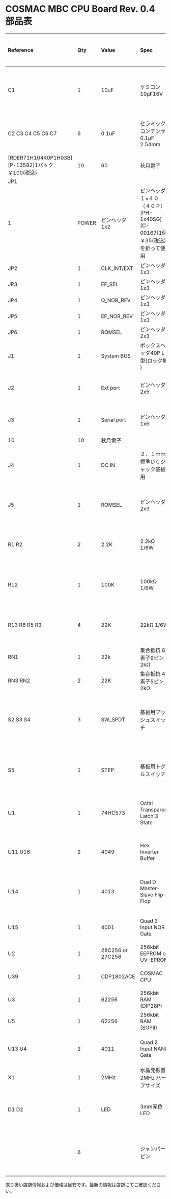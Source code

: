 # COSMAC MBC CPU Board Rev. 0.4 部品表

|Reference|Qty|Value|Spec|型番|参考単価|小計|購入店（参考）|備考|
|:----|:----|:----|:----|:----|:----|:----|:----|:----|
|C1|1|10uF|ケミコン 10μF16V| 電解コンデンサー　１０μＦ１６Ｖ１０５℃　ルビコンＭＨ７[16MH710MEFC4X7][P-10590]1個 ￥10(税込)|10|10|秋月電子| |
|C2 C3 C4 C5 C6 C7|6|0.1uF|セラミックコンデンサ 0.1μF 2.54mm| 絶縁ラジアルリード型積層セラミックコンデンサー　０．１μＦ５０Ｖ　２．５４ｍｍ　（１０個入）
[RDER71H104K0P1H03B][P-13582]1パック ￥100(税込)|10|60|秋月電子| |
|JP1
|1|POWER|ピンヘッダ 1x2|ピンヘッダ　１×４０　（４０Ｐ）[PH-1x40SG][C-00167]1個 ￥35(税込)を折って使用|35|35|秋月電子| |
|JP2|1|CLK_INT/EXT|ピンヘッダ 1x3| | | | | |
|JP3|1|EF_SEL|ピンヘッダ 1x3| | | | | |
|JP4|1|Q_NOR_REV|ピンヘッダ 1x3| | | | | |
|JP5|1|EF_NOR_REV|ピンヘッダ 1x3| | | | | |
|JP6|1|ROMSEL|ピンヘッダ 2x3| | | | | |
|J1|1|System BUS|ボ​ッ​ク​ス​ヘ​ッ​ダ​4​0​P L型​(​ロ​ッ​ク​無​)|ボックスヘッダー40P(2×20) L型|140|140|オレンジピコ|千石電商にもあり|
|J2|1|Ext port|ピンヘッダ 2x5| ２．５４ｍｍピッチピンヘッダ　２×５　（１０Ｐ）[PH2X5SG][C-13635]1個 ￥15(税込) |15|15|秋月電子|現時点では未使用。横向き実装の場合はL型で。|
|J3|1|Serial port|ピンヘッダ 1x6| ピンヘッダ　（Ｌ型）　１×６　（６Ｐ）[PH-1X6RG(2)][C-05336]1個 ￥10(税込)
|10|10|秋月電子| |
|J4|1|DC IN|２．１ｍｍ標準ＤＣジャック基板用| ２．１ｍｍ標準ＤＣジャック（４Ａ）　基板取付用　ＭＪ－１７９ＰＨ[MJ-179PH][C-06568]1個 ￥40(税込) |40|40|秋月電子| |
|J5|1|ROMSEL|ピンヘッダ 2x3| ２．５４ｍｍピッチピンヘッダ　２×３（６P）|50|50|秋月電子| ピンヘッダ　２×４０　（８０Ｐ）[PH-2x40SG][C-00082]1本 ￥50(税込) を折って使用|
|R1 R2|2|2.2K|2.2kΩ 1/6W| |10|20|秋月電子/千石電商|使用するLEDの輝度に合わせて抵抗値を調整してください。|
|R12|1|100K|100kΩ 1/6W| |10|10|秋月電子/千石電商| |
|R13 R6 R5 R3|4|22K|22kΩ 1/6W| |10|40|秋月電子/千石電商| |
|RN1|1|22k|集​合​抵​抗​ ​8​素​子​9​ピ​ン​ ​2​2​k​Ω​|集​合​抵​抗​ ​8​素​子​9​ピ​ン​ ​2​2​k​Ω​　​L​0​9​1​S​2​2​3​L​F|32|32|千石電商| |
|RN3 RN2|2|22K|集​合​抵​抗​ ​4​素​子​5​ピ​ン​ ​2​2​k​Ω​|集​合​抵​抗​ ​4​素​子​5​ピ​ン​ ​2​2​k​Ω​　​L​0​5​1​S​2​2​3​L​F|32|64|千石電商| |
|S2 S3 S4|3|SW_SPDT|基板用プッシュスイッチ|APE1F-6M-10-ZまたはAPE1F-5M-10-Z（日本電産コパル電子）|110|330|日米商事|マルツパーツでも取り扱いあり。縦向きの場合は押しボタンスイッチ（赤）[8MS8P1B05VS2QES-1][P-04366]1個 ￥120(税込)　秋月電子|
|S5|1|STEP|基板用トグルスイッチ|2MS1-T1-B2-M6-S-E（Linkman）|110|110|マルツパーツ|縦向きの場合は 基板用小型３Ｐトグルスイッチ　１回路２接点[2MS1-T1-B4-VS2-Q-E][P-00300]1個 ￥80(税込) 秋月電子|
|U1|1|74HC573|Octal Transparent Latch 3 State|８回路３ステートＤラッチ　ＳＮ７４ＨＣ５７３ＡＮ[SN74HC573AN][I-13265]1個 ￥40(税込) |40|40|秋月電子| |
|U11 U16|2|4049|Hex Inverter Buffer|６回路Ｈｉ／Ｌｏｗレベルシフタ　ＣＤ７４ＨＣ４０４９Ｅ[CD74HC4049E][I-09417]1個 ￥40(税込)|40|80|秋月電子| |
|U14|1|4013|Dual D Master-Slave Flip-Flop|２回路Ｄフリップフロップ　ＴＣ４０１３ＢＰ[TC4013BP(N_F)][I-14210]1個 ￥40(税込)|40|40|秋月電子| |
|U15|1|4001|Quad 2 Input NOR Gate|４回路２入力ＮＯＲ　ＴＣ４００１ＢＰ[TC4001BP][I-10911]1個 ￥30(税込)|30|30|秋月電子| |
|U2|1|28C256 or 27C256|256kbit EEPROM or UV-EPROM| |481|481|若松通商|28C256か27C256はJ5のジャンパで設定|
|U39|1|CDP1802ACE|COSMAC CPU| |624|624|オレンジピコ| |
|U3|1|62256|256kbit RAM (DIP28P)| |427|427|若松通商|SOP2 or DIPのどちらか選択|
|U5|1|62256|256kbit RAM (SOPII)|SRAM 256K SRM2B256SLMX55[I-10715]1個 ￥50(税込)|50|50|秋月電子| |
|U13 U4|2|4011|Quad 2 Input NAND Gate|４回路２入力ＮＡＮＤゲート　ＣＤ４０１１ＢＥ[CD4011BE][I-09419]1個 ￥40(税込) |40|80|秋月電子| |
|X1|1|2MHz|水晶発振器 2MHz ハーフサイズ| |315|315|千石電商|STG1861ボードのクロックを使う場合は省略可能|
|D1 D2|1|LED|3mm赤色LED|３ｍｍ赤色ＬＥＤ　７０°　ＯＳＲ５ＪＡ３Ｚ７４Ａ[OSR5JA3Z74A][I-11577]1個 ￥10(税込)|10|10|秋月電子|POWERとQ|
| |6| |ジャンパーピン|ジャンパーピン青（２．５４ｍｍピッチ）（２５個入）[MJ-254-6BU][P-03690]1パック ￥100(税込)|10|60|秋月電子|色はお好みで|

取り扱い店舗情報および価格は目安です。最新の情報は店舗にてご確認ください。
